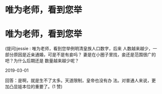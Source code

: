 # 唯为老师，看到您举

# 唯为老师，看到您举

(提问)jessie : 唯为老师，看到您举例明清皇族人口数字，后来 人数越来越少，一部分原因是近亲通婚，可是不是有妾吗？ 妻是在小圈子里找，妾还是范围很广的吧？为什么后期还是 数量越来越少呢？

2019-03-01

回答：是啊，就是生不了太多。天道限制，皇帝也没有办 法。对普通人来说，更加凸显娃本位的重要了。(1 赞)